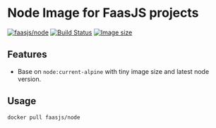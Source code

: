 # Node Image for FaasJS projects

[![faasjs/node](https://img.shields.io/badge/Docker-faasjs%2Fnode-blue)](https://hub.docker.com/repository/docker/faasjs/node)
[![Build Status](https://github.com/faasjs/faasjs/actions/workflows/build-node-image.yml/badge.svg)](https://github.com/faasjs/faasjs/actions/workflows/build-node-image.yml)
[![Image size](https://img.shields.io/docker/image-size/faasjs/node/latest)](https://hub.docker.com/repository/docker/faasjs/node)

## Features

- Base on `node:current-alpine` with tiny image size and latest node version.

## Usage

```bash
docker pull faasjs/node
```

